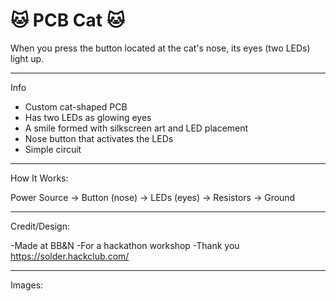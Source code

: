 # 🐱 PCB Cat 🐱

When you press the button located at the cat's nose, its eyes (two LEDs) light up. 

---

Info

- Custom cat-shaped PCB
- Has two LEDs as glowing eyes
- A smile formed with silkscreen art and LED placement
- Nose button that activates the LEDs
- Simple circuit

---

How It Works:

Power Source → Button (nose) → LEDs (eyes) → Resistors → Ground

---

Credit/Design:

-Made at BB&N
-For a hackathon workshop
-Thank you https://solder.hackclub.com/


---

Images:
